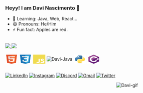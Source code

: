 ### Heyy! I am Davi Nascimento 👋
 
- 🌱  Learning: Java, Web, React...
- 😄 Pronouns: He/Him 
- ⚡ Fun fact: Apples are red.


 
##

<a href="https://github.com/DaviSNascimento/stats-readme">
  <img  width=50%%  src="https://github-readme-stats.vercel.app/api?username=DaviSNascimento&show_icons=true&theme=tokyonight" />
</a>
<a href="https://github.com/DaviSNascimento/convoychat">
  <img  width=45% src="https://github-readme-stats.vercel.app/api/top-langs?username=DaviSNascimento&layout=compact&langs_count=8&theme=tokyonight" />
</a>

 <div style="display: inline_block"><br>
  <img align="center" alt="Davi-HTML" height="30" width="40" src="https://raw.githubusercontent.com/devicons/devicon/master/icons/html5/html5-original.svg">
  <img align="center" alt="Davi-CSS" height="30" width="40" src="https://raw.githubusercontent.com/devicons/devicon/master/icons/css3/css3-original.svg">
  <img align="center" alt="Davi-Js" height="30" width="40" src="https://raw.githubusercontent.com/devicons/devicon/master/icons/javascript/javascript-plain.svg">   
  <img align="center" alt="Davi-Java" height="30" width="40" src="https://cdn.jsdelivr.net/gh/devicons/devicon/icons/java/java-original.svg" />
  <img align="center" alt="Davi-Python" height="30" width="40" src="https://raw.githubusercontent.com/devicons/devicon/master/icons/python/python-original.svg">
  <img align="center" alt="Davi-Csharp" height="30" width="40" src="https://raw.githubusercontent.com/devicons/devicon/master/icons/csharp/csharp-original.svg">
</div>
  
  ##
<a href="https://www.linkedin.com/in/davi-nascimento-760a87204/" target="_blank">![LinkedIn](https://img.shields.io/badge/linkedin-%230077B5.svg?style=for-the-badge&logo=linkedin&logoColor=white)</a>
<a href="https://www.instagram.com/nasc__davi/" target="_blank">![Instagram](https://img.shields.io/badge/Instagram-%23E4405F.svg?style=for-the-badge&logo=Instagram&logoColor=white)</a>
<a href="https://discord.com/channels/@me" target="_blank">![Discord](https://img.shields.io/badge/Discord-%235865F2.svg?style=for-the-badge&logo=discord&logoColor=white)</a>
<a href="mailto:nascimentoos.davi@gmail.com" target="_blank">![Gmail](https://img.shields.io/badge/Gmail-D14836?style=for-the-badge&logo=gmail&logoColor=white)</a>
<a href="https://twitter.com/Nasc__Davi" target="_blank">![Twitter](https://img.shields.io/badge/Twitter-%231DA1F2.svg?style=for-the-badge&logo=Twitter&logoColor=white)</a>
 <br>
 
 <a>
   <img  align="right" alt="Davi-gif" height=150 width=150 src="https://i0.wp.com/media2.giphy.com/media/3o7qE4iwtQb9PSYsE0/giphy.gif"/>
</a>

